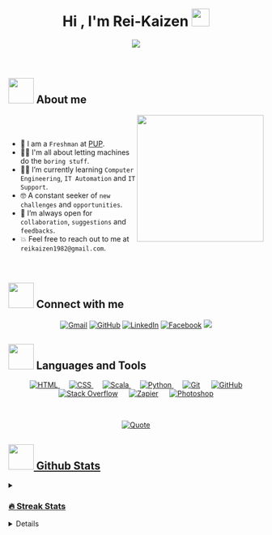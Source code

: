 <h1 align="center">Hi , I'm Rei-Kaizen <img src="https://media.giphy.com/media/hvRJCLFzcasrR4ia7z/giphy.gif" width="35"></h1>
<p align="center">
  <a href="https://github.com/DenverCoder1/readme-typing-svg"><img src="https://readme-typing-svg.herokuapp.com?font=Time+New+Roman&color=%23C8BE25&size=25&center=true&vCenter=true&width=600&height=100&lines=Computer+Engineering+Student;Coding+Padawan;Perpetually+Exploring"></a>
</p>

<br>
	
## <picture><img src = "https://github.com/7oSkaaa/7oSkaaa/blob/main/Images/about_me.gif?raw=true" width = 50px></picture> About me

<picture> <img align="right" src="https://github.com/7oSkaaa/7oSkaaa/blob/main/Images/Right_Side.gif?raw=true" width = 250px></picture>

<br><br>

- :school: I am a `Freshman` at [PUP](https://www.pup.edu.ph/).
- :technologist: I'm all about letting machines do the `boring stuff`.
- :student: I’m currently learning `Computer Engineering`, `IT Automation` and `IT Support`.
- :nerd_face: A constant seeker of `new challenges` and `opportunities`.
- :thinking: I’m always open for `collaboration`, `suggestions` and `feedbacks`.
- :boom: Feel free to reach out to me at `reikaizen1982@gmail.com`.
<br>

## <picture> <img src = "https://github.com/7oSkaaa/7oSkaaa/blob/main/Images/CP_PS.gif?raw=true" width = 50px>  </picture> Connect with me
<p align="center">
	<a href="mailto:reikaizen1982@gmail.com"><img img src="https://img.shields.io/badge/gmail-%23EA4335.svg?style=plastic&logo=gmail&logoColor=white" alt="Gmail"/></a>
	<a href="https://github.com/rei-kaizen"><img src="https://img.shields.io/badge/github-%23181717.svg?style=plastic&logo=github&logoColor=white" alt="GitHub"/></a>
	<a href="https://www.linkedin.com/in/denie-rose-bon-1541a6271/"><img src="https://img.shields.io/badge/linkedin-%230A66C2.svg?style=plastic&logo=linkedin&logoColor=white" alt="LinkedIn"/></a>
	<a href="https://www.facebook.com/imbonakid"><img src="https://img.shields.io/badge/facebook-%231877F2.svg?style=plastic&logo=facebook&logoColor=white" alt="Facebook"/></a>
  <a href="https://discord.gg/Ishin#1551"><img src="https://img.shields.io/badge/discord-%232C2255.svg?&style=plastic&logo=discord&logoColor=white" /></a>
</p>


## <picture> <img src = "https://github.com/7oSkaaa/7oSkaaa/blob/main/Images/IDEs.gif?raw=true" width = 50px>  </picture> Languages and Tools

<p align="center"> 
   &emsp; 
  <a href="https://www.w3.org/html/" target="_blank"> 
   <img alt="HTML" src="https://img.shields.io/badge/HTML5%20-%23E34F26.svg?style=plastic&logo=html5&logoColor=white">
  </a>   
  &emsp;
  <a href="https://www.w3schools.com/css/" target="_blank">
    <img alt="CSS" src="https://img.shields.io/badge/CSS%20-%231572B6.svg?style=plastic&logo=css3&logoColor=white">
  </a> 
  &emsp;
  <a href="https://www.scala-lang.org/" target="_blank"> 
    <img alt="Scala" src="https://img.shields.io/badge/scala-%23EA4335.svg?style=plastic&logo=scala&logoColor=white">
  </a>
  &emsp;
   <a href="https://www.python.org" target="_blank">
    <img alt="Python" src="https://img.shields.io/badge/Python%20-%2314354C.svg?style=plastic&logo=python&logoColor=white">
  </a>
   &emsp;
    <a href="#"><img alt="Git" src="https://img.shields.io/badge/Git%20-%23F05033.svg?style=plastic&logo=git&logoColor=white"></a>
  &emsp;
    <a href="#"><img alt="GitHub" src="https://img.shields.io/badge/github-%23181717.svg?style=plastic&logo=github&logoColor=white"></a>
  &emsp;
    <a href="#"><img alt="Stack Overflow" src="https://img.shields.io/badge/-Stack%20Overflow-FE7A16?style=plastic&logo=stack-overflow&logoColor=white"></a>
  &emsp;
    <a href="https://zapier.com"><img alt="Zapier" src="https://img.shields.io/badge/Zapier-%23EA4335.svg?style=plastic&logo=Zapier&logoColor=white"></a>
  &emsp;
    <a href="https://www.photoshop.com/en"><img alt="Photoshop" <img src="https://img.shields.io/badge/Adobe_Photoshop-%234479A1.svg?&style=plastic&logo=Adobe-Photoshop&logoColor=white"/></a>

  
</p>

<br> 

<p align = "center">
	<a href="https://github.com/piyushsuthar/github-readme-quotes"> <img alt = "Quote" src="https://quotes-github-readme.vercel.app/api?type=horizontal&theme=tokyonight&animation=grow_out_in&quoteCategory=programming">
</p>

## <picture> <img src = "https://github.com/7oSkaaa/7oSkaaa/blob/main/Images/Statistics.gif?raw=true" width = 50px>  </picture> Github Stats

<details><summary><h3> 🔥 Streak Stats</h3></summary>
  
---

<p align="center"><img src="https://github-readme-streak-stats.herokuapp.com/?user=rei-kaizen&theme=tokyonight_duo" alt="rei-kaizen" /></p>

</details>
  
<details><summary><h3>⚡ Recent GitHub Activity</h3></summary>

----
	
[![7oSkaa's github activity graph](https://github-readme-activity-graph.cyclic.app/graph?username=rei-kaizen&theme=github	)](https://github.com/rei-kaizen/github-readme-activity-graph)
  
</details>

</br>
	
